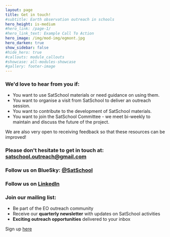 ```yaml
---
layout: page
title: Get in touch!
#subtitle: Earth observation outreach in schools
hero_height: is-medium
#hero_link: /page-1/
#hero_link_text: Example Call To Action
hero_image: /img/mod-img/egmont.jpg
hero_darken: true
show_sidebar: false
#hide_hero: true
#callouts: module_callouts
#showcase: all-modules-showcase
#gallery: footer-image
---
```

### We'd love to hear from you if:

- You want to use SatSchool materials or need guidance on using them.
- You want to organise a visit from SatSchool to deliver an outreach session.
- You want to contribute to the development of SatSchool materials.
- You want to join the SatSchool Committee - we meet bi-weekly to maintain and discuss the future of the project.

We are also very open to receiving feedback so that these resources can be improved!

### Please don't hesitate to get in touch at: [satschool.outreach@gmail.com](mailto:satschool.outreach@gmail.com)

### Follow us on BlueSky: [@SatSchool](https://bsky.app/profile/satschool.bsky.social)
### Follow us on [LinkedIn](https://www.linkedin.com/company/satschool-outreach/) 

### Join our mailing list:

- Be part of the EO outreach community
- Receive our **quarterly newsletter** with updates on SatSchool activities
- **Exciting outreach opportunities** delivered to your inbox

Sign up [here](http://eepurl.com/i0znr6)

<br/><br/><br/><br/><br/>
